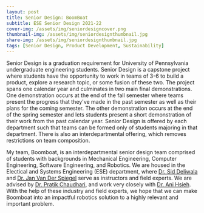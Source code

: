 ```yaml
---
layout: post
title: Senior Design: BoomBoat
subtitle: ESE Senior Design 2021-22
cover-img: /assets/img/seniordesigncover.png
thumbnail-img: /assets/img/seniordesignthumbnail.jpg
share-img: /assets/img/seniordesignthumbnail.jpg
tags: [Senior Design, Product Development, Sustainability]
---
```


Senior Design is a graduation requirement for University of Pennsylvania undergraduate engineering students. Senior Design is a capstone project where students have the opportunity to work in teams of 3-6 to build a product, explore a research topic, or some fusion of these two. The project spans one calendar year and culminates in two main final demonstrations. One demonstration occurs at the end of the fall semester where teams present the progress that they've made in the past semester as well as their plans for the coming semester. The other demonstration occurs at the end of the spring semester and lets students present a short demonstration of their work from the past calendar year. Senior Design is offered by each department such that teams can be formed only of students majoring in that department.  There is also an interdepartmental offering, which removes restrictions on team composition.

My team, Boomboat, is an interdepartmental senior design team comprised of students with backgrounds in Mechanical Engineering, Computer Engineering, Software Engineering, and Robotics.  We are housed in the Electical and Systems Engineering (ESE) department, where [Dr. Sid Deliwala](https://detkin.ese.upenn.edu/team/sid-deliwala/) and [Dr. Jan Van Der Spiegel](https://www.seas.upenn.edu/~jan/) serve as instructors and field experts.  We are advised by [Dr. Pratik Chaudhari](https://pratikac.github.io), and work very closely with [Dr. Ani Hsieh](https://scalar.seas.upenn.edu/).  With the help of these industry and field experts, we hope that we can make Boomboat into an impactful robotics solution to a highly relevant and important problem.

